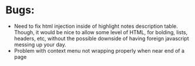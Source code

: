 # Bugs:
- Need to fix html injection inside of highlight notes description table. Though, it would be nice to allow some level of HTML, for bolding, lists, headers, etc, without the possible downside of having foreign javascript messing up your day.
- Problem with context menu not wrapping properly when near end of a page